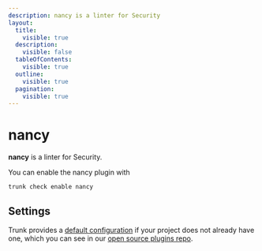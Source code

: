 ```yaml
---
description: nancy is a linter for Security
layout:
  title:
    visible: true
  description:
    visible: false
  tableOfContents:
    visible: true
  outline:
    visible: true
  pagination:
    visible: true
---
```


# nancy

**nancy** is a linter for Security.

You can enable the nancy plugin with

```shell
trunk check enable nancy
```

## Settings



Trunk provides a [default configuration](https://github.com/trunk-io/plugins/tree/main/linters/nancy) if your project does not already have one,
which you can see in our [open source plugins repo](https://github.com/trunk-io/plugins/tree/main).
